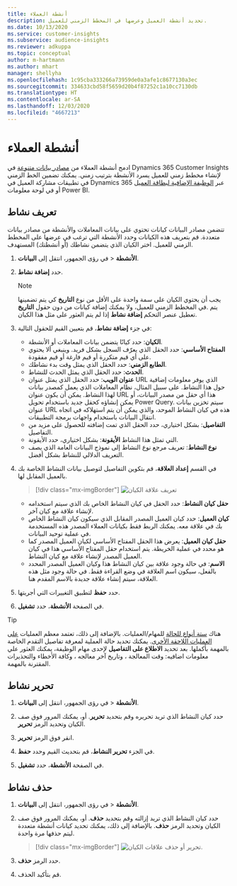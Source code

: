 ```yaml
---
title: أنشطة العملاء
description: تحديد أنشطة العميل وعرضها في المخطط الزمني للعميل.
ms.date: 10/13/2020
ms.service: customer-insights
ms.subservice: audience-insights
ms.reviewer: adkuppa
ms.topic: conceptual
author: m-hartmann
ms.author: mhart
manager: shellyha
ms.openlocfilehash: 1c95cba333266a73959de0a3afe1c8677130a3ec
ms.sourcegitcommit: 334633cbd58f5659d20b4f87252c1a10cc7130db
ms.translationtype: HT
ms.contentlocale: ar-SA
ms.lasthandoff: 12/03/2020
ms.locfileid: "4667213"
---
```

# <a name="customer-activities"></a>أنشطة العملاء

ادمج أنشطة العملاء من [مصادر بيانات متنوعة](data-sources.md) في Dynamics 365 Customer Insights لإنشاء مخطط زمني للعميل يسرد الأنشطة بترتيب زمني. يمكنك تضمين الخط الزمني في تطبيقات مشاركة العميل في Dynamics 365 عبر [الوظيفة الإضافية لبطاقة العميل ](customer-card-add-in.md)أو في لوحة معلومات Power BI.

## <a name="define-an-activity"></a>تعريف نشاط

تتضمن مصادر البيانات كيانات تحتوي على بيانات المعاملات والأنشطة من مصادر بيانات متعددة. قم بتعريف هذه الكيانات وحدد الأنشطة التي ترغب في عرضها على المخطط الزمني للعميل. اختر الكيان الذي يتضمن نشاطك (أو أنشطتك) المستهدف.

1. في رؤى الجمهور، انتقل إلى **البيانات‏‎** > **الأنشطة**.

1. حدد **إضافة نشاط**.

   > [!NOTE]
   > يجب أن يحتوي الكيان على سمة واحدة على الأقل من نوع **التاريخ** كي يتم تضمينها في المخطط الزمني للعميل، ولا يمكنك إضافة كيانات من دون حقول **التاريخ‏‎**. يتم تعطيل عنصر التحكم **إضافة نشاط** إذا لم يتم العثور على مثل هذا الكيان.

1. في جزء **إضافة نشاط**، قم بتعيين القيم للحقول التالية:

   - **الكيان**: حدد كيانًا يتضمن بيانات المعاملات أو الأنشطة.
   - **المفتاح الأساسي**: حدد الحقل الذي يعرّف السجل بشكل فريد. وينبغي ألا يحتوي على أي قيم متكررة أو قيم فارغة أو قيم مفقودة.
   - **الطابع الزمني**: حدد الحقل الذي يمثل وقت بدء نشاطك.
   - **الحدث**: حدد الحقل الذي يمثل الحدث للنشاط.
   - **عنوان الويب**: حدد الحقل الذي يمثل عنوان URL الذي يوفر معلومات إضافية حول هذا النشاط. على سبيل المثال، نظام المعاملات الذي يعمل كمصدر بيانات لهذا النشاط. يمكن أن يكون عنوان URL هذا أي حقل من مصدر البيانات، أو يمكن إنشاؤه كحقل جديد باستخدام تحويل Power Query. سيتم تخزين بيانات عنوان URL هذه في كيان النشاط الموحد، والذي يمكن أن يتم استهلاكه في اتجاه انتقال البيانات باستخدام واجهات برمجة التطبيقات.
   - **التفاصيل**: بشكل اختياري، حدد الحقل الذي تمت إضافته للحصول على مزيد من التفاصيل.
   - **الأيقونة**: بشكل اختياري، حدد الأيقونة‏‎ التي تمثل هذا النشاط.
   - **نوع النشاط**: تعريف مرجع نوع النشاط إلى نموذج البيانات العامة الذي يصف التعريف الدلالي للنشاط بشكل أفضل.

1. في القسم **إعداد العلاقة**، قم بتكوين التفاصيل لتوصيل بيانات النشاط الخاصة بك بالعميل المقابل لها.

   > [!div class="mx-imgBorder"]
   > ![تعريف علاقة الكيان](media/activities-entities-define.png "تعريف علاقة الكيان")

    - **حقل كيان النشاط**: حدد الحقل في كيان النشاط الخاص بك الذي سيتم استخدامه لإنشاء علاقة مع كيان آخر.
    - **كيان العميل**: حدد كيان العميل المصدر المقابل الذي سيكون كيان النشاط الخاص بك في علاقة معه. يمكنك الربط فقط بكيانات العملاء المصدر هذه المستخدمة في عملية توحيد البيانات.
    - **حقل كيان العميل**: يعرض هذا الحقل المفتاح الأساسي لكيان العميل المصدر كما هو محدد في عملية الخريطة. يتم استخدام حقل المفتاح الأساسي هذا في كيان العميل المصدر لإنشاء علاقة مع كيان النشاط.
    - **الاسم**: في حالة وجود علاقة بين كيان النشاط هذا وكيان العميل المصدر المحدد بالفعل، سيكون اسم العلاقة في وضع القراءة فقط. في حالة وجود مثل هذه العلاقة، سيتم إنشاء علاقة جديدة بالاسم المقدم هنا.

1. حدد **حفظ** لتطبيق التغييرات التي أجريتها.

1. في الصفحة **الأنشطة**، حدد **تشغيل**.

> [!TIP]
> هناك [ستة أنواع للحالة](system.md#status-types) للمهام/العمليات. بالإضافة إلى ذلك، تعتمد معظم العمليات [على العمليات اللاحقة الأخرى](system.md#refresh-policies). يمكنك تحديد حالة العملية لمعرفة تفاصيل التقدم الخاصة بالمهمة بأكملها. بعد تحديد **الاطلاع على التفاصيل** لإحدى مهام الوظيفة، يمكنك العثور علي معلومات اضافيه: وقت المعالجة ، وتاريخ آخر معالجه ، وكافة الأخطاء والتحذيرات المقترنة بالمهمة.

## <a name="edit-an-activity"></a>تحرير نشاط

1. في رؤى الجمهور، انتقل إلى **البيانات‏‎** > **الأنشطة**.

2. حدد كيان النشاط الذي تريد تحريره وقم بتحديد **تحرير**. أو، يمكنك المرور فوق صف الكيان وتحديد الرمز **تحرير**.

3. انقر فوق الرمز **تحرير**.

4. في الجزء **تحرير النشاط**، قم بتحديث القيم وحدد **حفظ**.

5. في الصفحة **الأنشطة**، حدد **تشغيل**.

## <a name="delete-an-activity"></a>حذف نشاط

1. في رؤى الجمهور، انتقل إلى **البيانات‏‎** > **الأنشطة**.

2. حدد كيان النشاط الذي تريد إزالته وقم بتحديد **حذف**. أو، يمكنك المرور فوق صف الكيان وتحديد الرمز **حذف**. بالإضافة إلى ذلك، يمكنك تحديد كيانات أنشطة متعددة ليتم حذفها مرة واحدة.
   > [!div class="mx-imgBorder"]
   > ![تحرير أو حذف علاقات الكيان](media/activities-entities-edit-delete.png "تحرير أو حذف علاقات الكيان.").

3. حدد الرمز **حذف**.

4. قم بتأكيد الحذف.
